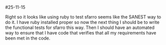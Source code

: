 #25-11-15

Right so it looks like using ruby to test sfarro seems like the SANEST way to do it. I have ruby installed proper so 
now the next thing I should be to write the functional tests for sfarro this way. Then I should have an automated
 way to ensure that I have code that verifies that all my requirements have been met in the code.
